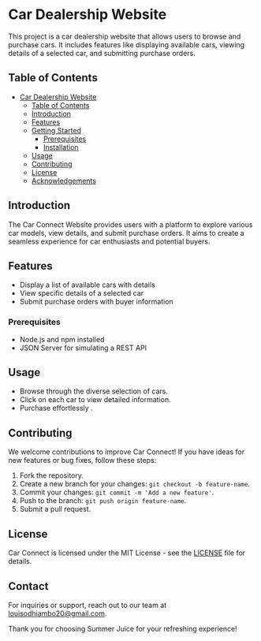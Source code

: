 # Car Dealership Website

This project is a car dealership website that allows users to browse and purchase cars. It includes features like displaying available cars, viewing details of a selected car, and submitting purchase orders.

## Table of Contents

- [Car Dealership Website](#car-dealership-website)
  - [Table of Contents](#table-of-contents)
  - [Introduction](#introduction)
  - [Features](#features)
  - [Getting Started](#getting-started)
    - [Prerequisites](#prerequisites)
    - [Installation](#installation)
  - [Usage](#usage)
  - [Contributing](#contributing)
  - [License](#license)
  - [Acknowledgements](#acknowledgements)

## Introduction

The Car Connect Website provides users with a platform to explore various car models, view details, and submit purchase orders. It aims to create a seamless experience for car enthusiasts and potential buyers.

## Features

- Display a list of available cars with details
- View specific details of a selected car
- Submit purchase orders with buyer information


### Prerequisites

- Node.js and npm installed
- JSON Server for simulating a REST API


## Usage

- Browse through the diverse selection of cars.
- Click on each car to view detailed information.
- Purchase effortlessly .

## Contributing

We welcome contributions to improve Car Connect! If you have ideas for new features or bug fixes, follow these steps:

1. Fork the repository.
2. Create a new branch for your changes: `git checkout -b feature-name`.
3. Commit your changes: `git commit -m 'Add a new feature'`.
4. Push to the branch: `git push origin feature-name`.
5. Submit a pull request.

## License

Car Connect is licensed under the MIT License - see the [LICENSE](LICENSE) file for details.


## Contact

For inquiries or support, reach out to our team at louisodhiambo20@gmail.com.

Thank you for choosing Summer Juice for your refreshing experience!

